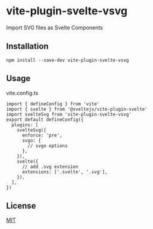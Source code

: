 # vite-plugin-svelte-vsvg

Import SVG files as Svelte Components

## Installation

```
npm install --save-dev vite-plugin-svelte-vsvg
```

## Usage

vite.config.ts

```
import { defineConfig } from 'vite'
import { svelte } from '@sveltejs/vite-plugin-svelte'
import svelteSvg from 'vite-plugin-svelte-vsvg'
export default defineConfig({
  plugins: [
    svelteSvg({
      enforce: 'pre',
      svgo: {
        // svgo options
      },
    }),
    svelte({
      // add .svg extension
      extensions: ['.svelte', '.svg'],
    }),
  ],
})

```

## License

[MIT](./LICENSE)
